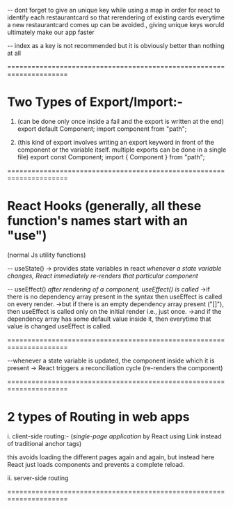 -- dont forget to give an unique key while using a map in order for react to identify each restaurantcard so that rerendering of existing cards everytime a new restaurantcard comes up can be avoided., giving unique keys woruld ultimately make our app faster

-- index as a key is not recommended but it is obviously better than nothing at all

=====================================================================

# Two Types of Export/Import:-

1. (can be done only once inside a fail and the export is written at the end)
   export default Component;
   import component from "path";

2. (this kind of export involves writing an export keyword in front of the component or the variable itself. multiple exports can be done in a single file)
   export const Component;
   import { Component } from "path";

=====================================================================

# React Hooks (generally, all these function's names start with an "use")

(normal Js utility functions)

-- useState() -> provides state variables in react
_whenever a state variable changes, React immediately re-renders that particular component_

-- useEffect()
_after rendering of a component, useEffect() is called_
->if there is no dependency array present in the syntax then useEffect is called on every render.
->but if there is an empty dependency array present ("[]"), then useEffect is called only on the initial render i.e., just once.
->and if the dependency array has some default value inside it, then everytime that value is changed useEffect is called.

=====================================================================

--whenever a state variable is updated, the component inside which it is present -> React triggers a reconciliation cycle (re-renders the component)

=====================================================================

# 2 types of Routing in web apps

i. client-side routing:- (_single-page application_ by React using Link instead of traditional anchor tags)

this avoids loading the different pages again and again, but instead here React just loads components and prevents a complete reload.

ii. server-side routing

=====================================================================
